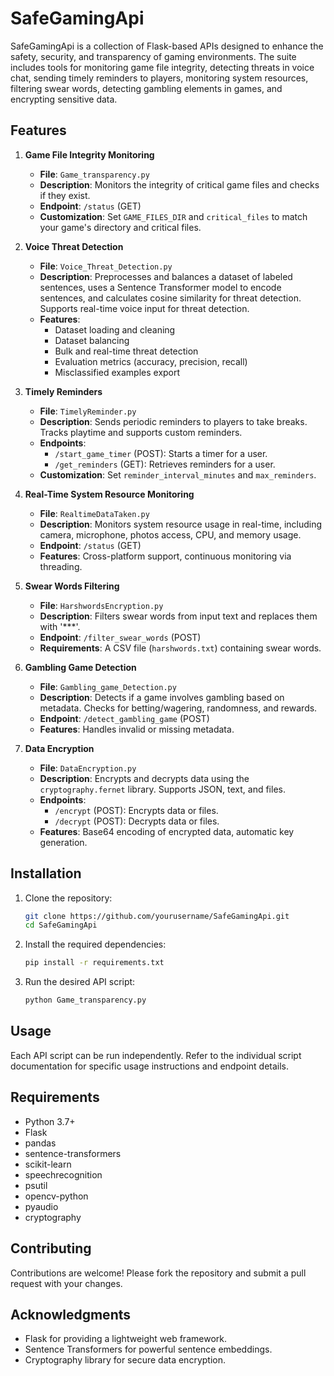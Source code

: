 # SafeGamingApi

SafeGamingApi is a collection of Flask-based APIs designed to enhance the safety, security, and transparency of gaming environments. The suite includes tools for monitoring game file integrity, detecting threats in voice chat, sending timely reminders to players, monitoring system resources, filtering swear words, detecting gambling elements in games, and encrypting sensitive data.

## Features

1. **Game File Integrity Monitoring**
   - **File**: `Game_transparency.py`
   - **Description**: Monitors the integrity of critical game files and checks if they exist.
   - **Endpoint**: `/status` (GET)
   - **Customization**: Set `GAME_FILES_DIR` and `critical_files` to match your game's directory and critical files.

2. **Voice Threat Detection**
   - **File**: `Voice_Threat_Detection.py`
   - **Description**: Preprocesses and balances a dataset of labeled sentences, uses a Sentence Transformer model to encode sentences, and calculates cosine similarity for threat detection. Supports real-time voice input for threat detection.
   - **Features**:
     - Dataset loading and cleaning
     - Dataset balancing
     - Bulk and real-time threat detection
     - Evaluation metrics (accuracy, precision, recall)
     - Misclassified examples export

3. **Timely Reminders**
   - **File**: `TimelyReminder.py`
   - **Description**: Sends periodic reminders to players to take breaks. Tracks playtime and supports custom reminders.
   - **Endpoints**:
     - `/start_game_timer` (POST): Starts a timer for a user.
     - `/get_reminders` (GET): Retrieves reminders for a user.
   - **Customization**: Set `reminder_interval_minutes` and `max_reminders`.

4. **Real-Time System Resource Monitoring**
   - **File**: `RealtimeDataTaken.py`
   - **Description**: Monitors system resource usage in real-time, including camera, microphone, photos access, CPU, and memory usage.
   - **Endpoint**: `/status` (GET)
   - **Features**: Cross-platform support, continuous monitoring via threading.

5. **Swear Words Filtering**
   - **File**: `HarshwordsEncryption.py`
   - **Description**: Filters swear words from input text and replaces them with '***'.
   - **Endpoint**: `/filter_swear_words` (POST)
   - **Requirements**: A CSV file (`harshwords.txt`) containing swear words.

6. **Gambling Game Detection**
   - **File**: `Gambling_game_Detection.py`
   - **Description**: Detects if a game involves gambling based on metadata. Checks for betting/wagering, randomness, and rewards.
   - **Endpoint**: `/detect_gambling_game` (POST)
   - **Features**: Handles invalid or missing metadata.

7. **Data Encryption**
   - **File**: `DataEncryption.py`
   - **Description**: Encrypts and decrypts data using the `cryptography.fernet` library. Supports JSON, text, and files.
   - **Endpoints**:
     - `/encrypt` (POST): Encrypts data or files.
     - `/decrypt` (POST): Decrypts data or files.
   - **Features**: Base64 encoding of encrypted data, automatic key generation.

## Installation

1. Clone the repository:
   ```bash
   git clone https://github.com/yourusername/SafeGamingApi.git
   cd SafeGamingApi
   ```

2. Install the required dependencies:
   ```bash
   pip install -r requirements.txt
   ```

3. Run the desired API script:
   ```bash
   python Game_transparency.py
   ```

## Usage

Each API script can be run independently. Refer to the individual script documentation for specific usage instructions and endpoint details.

## Requirements

- Python 3.7+
- Flask
- pandas
- sentence-transformers
- scikit-learn
- speechrecognition
- psutil
- opencv-python
- pyaudio
- cryptography

## Contributing

Contributions are welcome! Please fork the repository and submit a pull request with your changes.

## Acknowledgments

- Flask for providing a lightweight web framework.
- Sentence Transformers for powerful sentence embeddings.
- Cryptography library for secure data encryption.

